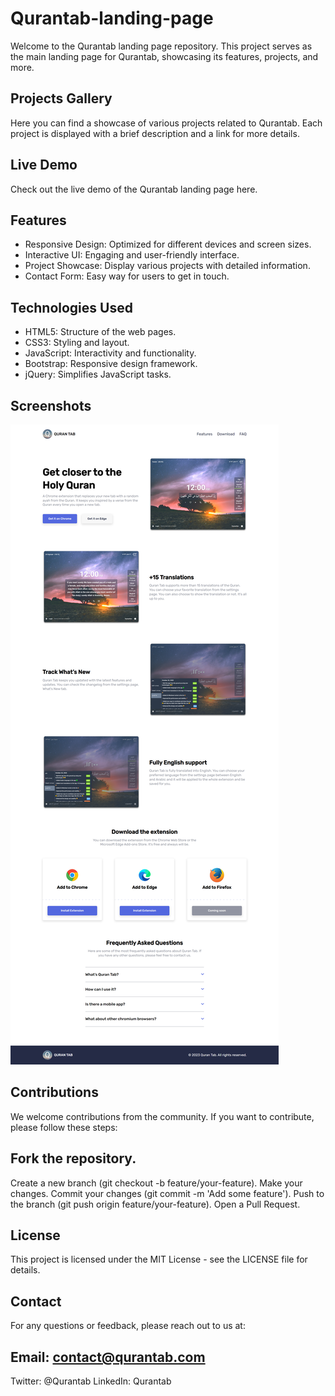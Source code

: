 # Qurantab-landing-page
Welcome to the Qurantab landing page repository. This project serves as the main landing page for Qurantab, showcasing its features, projects, and more.

## Projects Gallery
Here you can find a showcase of various projects related to Qurantab. Each project is displayed with a brief description and a link for more details.

## Live Demo
Check out the live demo of the Qurantab landing page here.

## Features
- Responsive Design: Optimized for different devices and screen sizes.
- Interactive UI: Engaging and user-friendly interface.
- Project Showcase: Display various projects with detailed information.
- Contact Form: Easy way for users to get in touch.

## Technologies Used
- HTML5: Structure of the web pages.
- CSS3: Styling and layout.
- JavaScript: Interactivity and functionality.
- Bootstrap: Responsive design framework.
- jQuery: Simplifies JavaScript tasks.

## Screenshots
![](https://github.com/Hossam-Ahmed-ELSharabasy/Qurantab-landing-page/blob/main/screen%20shoot.png)
 

## Contributions
We welcome contributions from the community. If you want to contribute, please follow these steps:

## Fork the repository.
Create a new branch (git checkout -b feature/your-feature).
Make your changes.
Commit your changes (git commit -m 'Add some feature').
Push to the branch (git push origin feature/your-feature).
Open a Pull Request.

## License
This project is licensed under the MIT License - see the LICENSE file for details.

## Contact
For any questions or feedback, please reach out to us at:

## Email: contact@qurantab.com
Twitter: @Qurantab
LinkedIn: Qurantab
